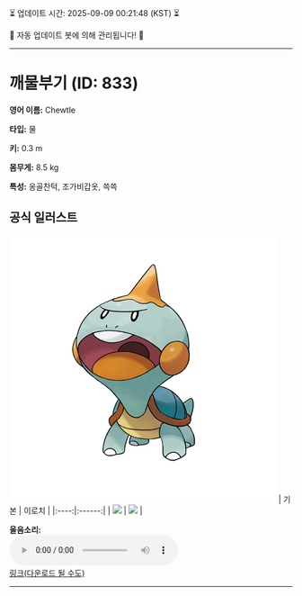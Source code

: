 
⏳ 업데이트 시간: 2025-09-09 00:21:48 (KST) ⏳

🤖 자동 업데이트 봇에 의해 관리됩니다! 🤖

---

# 깨물부기 (ID: 833)
**영어 이름:** Chewtle

**타입:** 물

**키:** 0.3 m

**몸무게:** 8.5 kg

**특성:** 옹골찬턱, 조가비갑옷, 쓱쓱

## 공식 일러스트
![](https://raw.githubusercontent.com/PokeAPI/sprites/master/sprites/pokemon/other/official-artwork/833.png)
| 기본 | 이로치 |
|:----:|:------:|
| <img src="http://play.pokemonshowdown.com/sprites/ani/chewtle.gif" width="200"> | <img src="http://play.pokemonshowdown.com/sprites/ani-shiny/chewtle.gif" width="200"> |

**울음소리:**<br><audio controls src="https://raw.githubusercontent.com/PokeAPI/cries/main/cries/pokemon/latest/833.ogg"></audio><br> [링크(다운로드 될 수도)](https://raw.githubusercontent.com/PokeAPI/cries/main/cries/pokemon/latest/833.ogg)


---

